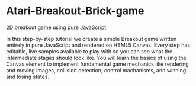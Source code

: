 # Atari-Breakout-Brick-game
2D breakout game using pure JavaScript

In this step-by-step tutorial we create a simple Breakout game written entirely in pure JavaScript and rendered on HTML5 Canvas. Every step has editable, live samples available to play with so you can see what the intermediate stages should look like. You will learn the basics of using the Canvas element to implement fundamental game mechanics like rendering and moving images, collision detection, control machanisms, and winning and losing states.

